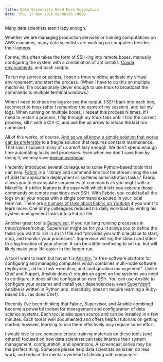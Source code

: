 ```yaml
---
title: Data Scientists Need More Automation
date: Thu, 17 Nov 2016 02:00:00 +0000
---
```

Many data scientists aren't lazy enough.

Whether we are managing production services or running computations on AWS
machines, many data scientists are working on computers besides their laptops.

For me, this often takes the form of SSH-ing into remote boxes, manually
configuring the system with a combination of apt installs, [Conda
environments](http://conda.pydata.org/docs/using/envs.html "Managing
environments — Conda   documentation"), and bash scripts.

To run my service or scripts, I open a [tmux](https://tmux.github.io/ "tmux")
window, activate my virtual environement, and start the process. (When I have
to do this on multiple machines, I'm occasionally clever enough to use tmux to
broadcast the commands to multiple terminal windows.)

When I need to check my logs or see the output, I SSH back into each box,
reconnect to tmux (after I remember the name of my session), and tail my logs.
When running on multiple boxes, I repeat this process N times. If I need to
restart a process, I flip through my tmux tabs until I find the correct
process, kill it with a Ctrl-C, and use the up arrow to reload the last run
command.

All of this works, of course. [And as we all know](https://xkcd.com/1319/), [a
simple solution that works](http://xkcd.com/974/) [can be
preferable](https://xkcd.com/1445/) to a fragile solution that requires
constant maintenance. That said, I suspect many of us aren't lazy enough. We
don't spend enough time automating tasks and processes. Even when we don't
save time by doing it, we may save [mental overhead](http://www.johndcook.com/blog/2015/12/22/automate-to-save-mental-energy-not-time/).

I recently introduced several colleagues to some Python-based tools that can
help. [Fabric](http://www.fabfile.org/) is a "library and command-line tool
for streamlining the use of SSH for application deployment or systems
administration tasks." Fabric allows you to encapsulate sequences of commands
as you might with a Makefile. It's killer feature is the ease with which it
lets you execute those commands on remote machines over SSH. With Fabric, you
could tail all the logs on all your nodes with a single command executed in
your local terminal. There are [a number of talks about Fabric on
Youtube](https://www.youtube.com/results?search_query=python+fabric) if you
want to learn more. One of my colleagues reduced his daily workload by writing
his system management tasks into a Fabric file.

Another great tool is [Supervisor](http://supervisord.org/). If you run long
running processes in tmux/screen/nohup, Supervisor might be for you. It allows
you to define the tasks you want to run in an INI file and "provides you with
one place to start, stop, and monitor your processes". Supervisor will log the
stdout and stderr to a log location of your choice. It can be a little
confusing to set up, but will likely make your life easier in the longer run.

A tool I want to learn but haven't is [Ansible](https://www.ansible.com/), "a
free-software platform for configuring and managing computers which combines
multi-node software deployment, ad hoc task execution, and configuration
management". Unlike Chef and Puppet, Ansible doesn't require an agent on the
systems you need to configure; it does all the configuration over SSH. You can
use Ansible to configure your systems and install your dependencies, even
[Supervisor](https://github.com/zenoamaro/ansible-supervisord)! Ansible is
written in Python and, mercifully, doesn't require learning a Ruby-based DSL
(as does Chef).

Recently I've been thinking that Fabric, Supervisor, and Ansible combined
become a powerful toolset for management and configuration of data science
systems. Each tool is also open source and can be installed in a few minutes.
Each tool is well documented and offers helpful tutorials on getting started;
however, learning to use them effectively may require some effort.

I would love to see someone create training materials on these tools (and
others!) focused on how data scientists can take improve their system
management, configuration, and operations. A screencast series may be the
perfect thing. Someone please help data scientists be lazier, do less work,
and reduce the mental overhead of dealing with computers!
